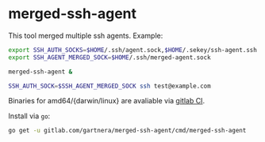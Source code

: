 # merged-ssh-agent

This tool merged multiple ssh agents. Example:

```bash
export SSH_AUTH_SOCKS=$HOME/.ssh/agent.sock,$HOME/.sekey/ssh-agent.ssh
export SSH_AGENT_MERGED_SOCK=$HOME/.ssh/merged-agent.sock

merged-ssh-agent &

SSH_AUTH_SOCK=$SSH_AGENT_MERGED_SOCK ssh test@example.com
```

Binaries for amd64/{darwin/linux} are avaliable via [gitlab CI](https://gitlab.com/gartnera/merged-ssh-agent/builds/artifacts/master/browse?job=build).

Install via `go`:

```bash
go get -u gitlab.com/gartnera/merged-ssh-agent/cmd/merged-ssh-agent
```